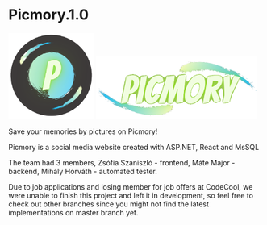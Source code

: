 # Picmory.1.0
<div>
<img src="/Picmory/ClientApp/src/img/PicmoryLogoTransparent.png" width="170"/>
<img src="/Picmory/ClientApp/src/img/transparentNameOnly.png" width="320"/>
</div>
<p>Save your memories by pictures on Picmory!</p>
<p>Picmory is a social media website created with ASP.NET, React and MsSQL</p>
<p>The team had 3 members, Zsófia Szaniszló - frontend, Máté Major - backend, Mihály Horváth - automated tester.</p>
<p>Due to job applications and losing member for job offers at CodeCool, we were unable to finish this project and left it in development, so feel free to check out other branches since you might not find the latest implementations on master branch yet.</p>
